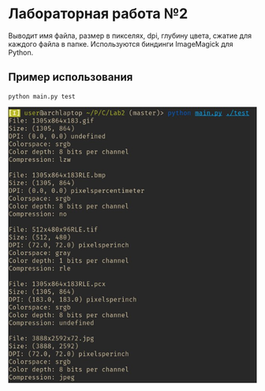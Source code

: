 # Лабораторная работа №2
Выводит имя файла, размер в пикселях, dpi, глубину цвета, сжатие для каждого файла в папке.
Используются биндинги ImageMagick для Python.
## Пример использования
```
python main.py test
```
![Скриншот](screen.jpg)
